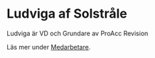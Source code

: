 Ludviga af Solstråle
====================
Ludviga är VD och Grundare av ProAcc Revision 

Läs mer under [Medarbetare](medarbetare#ludviga).
